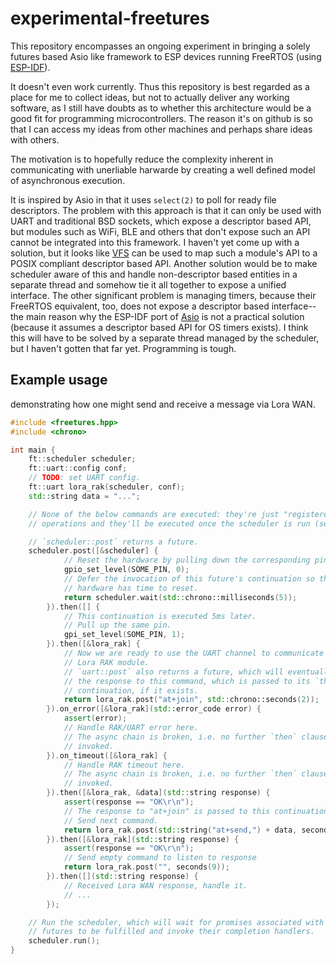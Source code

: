 # experimental-freetures

This repository encompasses an ongoing experiment in bringing a solely futures based Asio like framework to ESP devices running FreeRTOS (using [ESP-IDF](https://github.com/espressif/esp-idf)).

It doesn't even work currently. Thus this repository is best regarded as a place for me to collect ideas, but not to actually deliver any working software, as I still have doubts as to whether this architecture would be a good fit for programming microcontrollers. The reason it's on github is so that I can access my ideas from other machines and perhaps share ideas with others.

The motivation is to hopefully reduce the complexity inherent in communicating with unerliable harwarde by creating a well defined model of asynchronous execution.

It is inspired by Asio in that it uses `select(2)` to poll for ready file descriptors. The problem with this approach is that it can only be used with UART and traditional BSD sockets, which expose a descriptor based API, but modules such as WiFi, BLE and others that don't expose such an API cannot be integrated into this framework.
I haven't yet come up with a solution, but it looks like [VFS](https://github.com/espressif/esp-idf/tree/master/components/vfs) can be used to map such a module's API to a POSIX compliant descriptor based API. Another solution would be to make scheduler aware of this and handle non-descriptor based entities in a separate thread and somehow tie it all together to expose a unified interface.
The other significant problem is managing timers, because their FreeRTOS equivalent, too, does not expose a descriptor based interface--the main reason why the ESP-IDF port of [Asio](https://github.com/espressif/esp-idf/tree/master/components/asio) is not a practical solution (because it assumes a descriptor based API for OS timers exists). I think this will have to be solved by a separate thread managed by the scheduler, but I haven't gotten that far yet.
Programming is tough.

## Example usage

demonstrating how one might send and receive a message via Lora WAN.

```c++
#include <freetures.hpp>
#include <chrono>

int main {
    ft::scheduler scheduler;
    ft::uart::config conf;
    // TODO: set UART config.
    ft::uart lora_rak(scheduler, conf);
    std::string data = "...";

    // None of the below commands are executed: they're just "registered" as
    // operations and they'll be executed once the scheduler is run (see below).

    // `scheduler::post` returns a future.
    scheduler.post([&scheduler] {
            // Reset the hardware by pulling down the corresponding pin.
            gpio_set_level(SOME_PIN, 0);
            // Defer the invocation of this future's continuation so that the
            // hardware has time to reset.
            return scheduler.wait(std::chrono::milliseconds(5));
        }).then([] {
            // This continuation is executed 5ms later.
            // Pull up the same pin.
            gpi_set_level(SOME_PIN, 1);
        }).then([&lora_rak] {
            // Now we are ready to use the UART channel to communicate with the
            // Lora RAK module.
            // `uart::post` also returns a future, which will eventually contain
            // the response to this command, which is passed to its `then`
            // continuation, if it exists.
            return lora_rak.post("at+join", std::chrono::seconds(2));
        }).on_error([&lora_rak](std::error_code error) {
            assert(error);
            // Handle RAK/UART error here.
            // The async chain is broken, i.e. no further `then` clauses are
            // invoked.
        }).on_timeout([&lora_rak] {
            // Handle RAK timeout here.
            // The async chain is broken, i.e. no further `then` clauses are
            // invoked.
        }).then([&lora_rak, &data](std::string response) {
            assert(response == "OK\r\n");
            // The response to "at+join" is passed to this continuation.
            // Send next command.
            return lora_rak.post(std::string("at+send,") + data, seconds(1));
        }).then([&lora_rak](std::string response) {
            assert(response == "OK\r\n");
            // Send empty command to listen to response
            return lora_rak.post("", seconds(9));
        }).then([](std::string response) {
            // Received Lora WAN response, handle it.
            // ...
        });

    // Run the scheduler, which will wait for promises associated with the above
    // futures to be fulfilled and invoke their completion handlers.
    scheduler.run();
}
```
